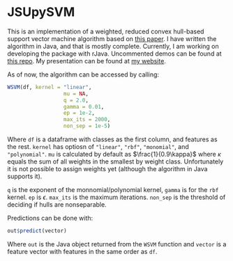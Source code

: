 # JSUpySVM

This is an implementation of a weighted, reduced convex hull-based support vector machine algorithm based on [this paper](http://ieeexplore.ieee.org/document/6119691/). I have written the algorithm in Java, and that is mostly complete. Currently, I am working on developing the package with rJava. Uncommented demos can be found at [this repo](https://github.com/mhmdmodan/svmTests). My presentation can be found at [my website](https://mhmdmodan.com).

As of now, the algorithm can be accessed by calling:

```r
WSVM(df, kernel = "linear",
                  mu = NA,
                  q = 2.0,
                  gamma = 0.01,
                  ep = 1e-2,
                  max_its = 2000,
                  non_sep = 1e-5)
```

Where `df` is a dataframe with classes as the first column, and features as the rest. `kernel` has optiosn of `"linear"`, `"rbf"`, `"monomial"`, and `"polynomial"`. `mu` is calculated by default as $\frac{1}{0.9\kappa}$ where $\kappa$ equals the sum of all weights in the smallest by weight class. Unfortunately it is not possible to assign weights yet (although the algorithm in Java supports it).

`q` is the exponent of the monnomial/polynomial kernel, `gamma` is for the `rbf` kernel. `ep` is $\epsilon$. `max_its` is the maximum iterations. `non_sep` is the threshold of deciding if hulls are nonseparable.

Predictions can be done with:

```r
out$predict(vector)
```

Where `out` is the Java object returned from the `WSVM` function and `vector` is a feature vector with features in the same order as `df`.